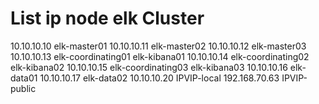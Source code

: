 # List ip node elk Cluster
10.10.10.10 elk-master01
10.10.10.11 elk-master02
10.10.10.12 elk-master03
10.10.10.13 elk-coordinating01 elk-kibana01
10.10.10.14 elk-coordinating02 elk-kibana02
10.10.10.15 elk-coordinating03 elk-kibana03
10.10.10.16 elk-data01
10.10.10.17 elk-data02
10.10.10.20 IPVIP-local
192.168.70.63 IPVIP-public